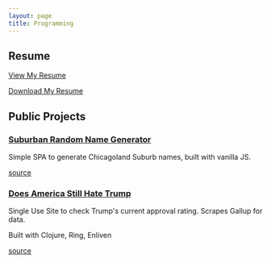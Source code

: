 ```yaml
---
layout: page
title: Programming
---
```


## Resume

[View My Resume](https://github.com/nharsch/resume)

[Download My Resume](https://github.com/nharsch/resume/raw/master/NigelHarsch_Resume.pdf)

## Public Projects

### [Suburban Random Name Generator](/suburban_name_generator)

Simple SPA to generate Chicagoland Suburb names, built with vanilla JS.

[source](https://github.com/nharsch/suburban_name_generator)

### [Does America Still Hate Trump](http://doesamericastillhatetrump.com)

Single Use Site to check Trump's current approval rating. Scrapes Gallup for data.

Built with Clojure, Ring, Enliven

[source](https://github.com/nharsch/dashtrump)

